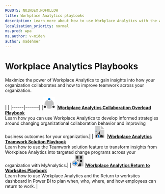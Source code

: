 ```yaml
---
ROBOTS: NOINDEX,NOFOLLOW
title: Workplace Analytics playbooks
description: Learn more about how to use Workplace Analytics with the available playbooks
localization_priority: normal 
ms.prod: wpa
ms.author: v-mideh
author: madehmer
---
```

# Workplace Analytics Playbooks

Maximize the power of Workplace Analytics to gain insights into how your organization collaborates and how to improve teamwork across your organization.

|     |
|------|-------|
|![Collaboration icon](../Images/icon-collaboration.png) |[**Workplace Analytics Collaboration Overload Playbook**](https://go.microsoft.com/fwlink/?linkid=2002306) <br>Learn how you can use Workplace Analytics to develop informed strategies around changing organizational collaboration behavior and improving business outcomes for your organization.|
|![Analytics icon](../Images/icon-analytics.png) |[**Workplace Analytics Teamwork Solution Playbook**](https://docs.microsoft.com/workplace-analytics/tutorials/WpA-Teamwork-Solution-Playbook.pdf) <br>Learn how to use the Teamwork solution feature to transform insights from Workplace Analytics into targeted change programs across your organization with MyAnalytics.|
|![Return to worksites icon](../Images/icon-returntw.png) |[**Workplace Analytics Return to Worksites Playbook**](https://docs.microsoft.com/workplace-analytics/tutorials/Return-to-worksites-playbook.pdf) <br>Learn how to use Workplace Analytics and the Return to worksites dashboard in Power BI to plan when, who, where, and how employees can return to work. |
